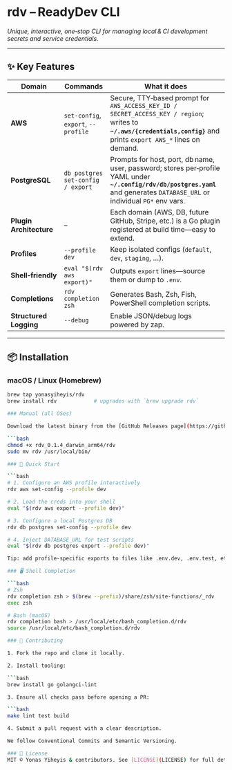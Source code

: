 # **rdv – ReadyDev CLI**

_Unique, interactive, one‑stop CLI for managing local & CI development secrets and service credentials._

---

## ✨ Key Features

| Domain | Commands | What it does |
|--------|----------|--------------|
| **AWS** | `set-config`, `export`, `--profile` | Secure, TTY‑based prompt for `AWS_ACCESS_KEY_ID / SECRET_ACCESS_KEY / region`; writes to **`~/.aws/{credentials,config}`** and prints `export AWS_*` lines on demand. |
| **PostgreSQL** | `db postgres set-config / export` | Prompts for host, port, db name, user, password; stores per‑profile YAML under **`~/.config/rdv/db/postgres.yaml`** and generates `DATABASE_URL` or individual `PG*` env vars. |
| **Plugin Architecture** | – | Each domain (AWS, DB, future GitHub, Stripe, etc.) is a Go plugin registered at build time—easy to extend. |
| **Profiles** | `--profile dev` | Keep isolated configs (`default`, `dev`, `staging`, …). |
| **Shell‑friendly** | `eval "$(rdv aws export)"` | Outputs `export` lines—source them or dump to `.env`. |
| **Completions** | `rdv completion zsh` | Generates Bash, Zsh, Fish, PowerShell completion scripts. |
| **Structured Logging** | `--debug` | Enable JSON/debug logs powered by zap. |

---

## 📦 Installation

### macOS / Linux (Homebrew)

```bash
brew tap yonasyiheyis/rdv
brew install rdv            # upgrades with `brew upgrade rdv`

### Manual (all OSes)

Download the latest binary from the [GitHub Releases page](https://github.com/yonasyiheyis/rdv/releases), then move it into your `$PATH` and make it executable:

```bash
chmod +x rdv_0.1.4_darwin_arm64/rdv
sudo mv rdv /usr/local/bin/

### 🚀 Quick Start

```bash
# 1. Configure an AWS profile interactively
rdv aws set-config --profile dev

# 2. Load the creds into your shell
eval "$(rdv aws export --profile dev)"

# 3. Configure a local Postgres DB
rdv db postgres set-config --profile dev

# 4. Inject DATABASE_URL for test scripts
eval "$(rdv db postgres export --profile dev)"

Tip: add profile‑specific exports to files like .env.dev, .env.test, etc.

### 🖥️ Shell Completion

```bash
# Zsh
rdv completion zsh > $(brew --prefix)/share/zsh/site-functions/_rdv
exec zsh

# Bash (macOS)
rdv completion bash > /usr/local/etc/bash_completion.d/rdv
source /usr/local/etc/bash_completion.d/rdv

### 🤝 Contributing

1. Fork the repo and clone it locally.

2. Install tooling:

```bash
brew install go golangci-lint

3. Ensure all checks pass before opening a PR:

```bash
make lint test build

4. Submit a pull request with a clear description.

We follow Conventional Commits and Semantic Versioning.

### 📄 License
MIT © Yonas Yiheyis & contributors. See [LICENSE](LICENSE) for full details.